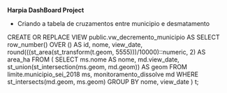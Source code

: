 **Harpia DashBoard Project**

* Criando a tabela de cruzamentos entre municipio e desmatamento

CREATE OR REPLACE VIEW public.vw_decremento_municipio
AS 
SELECT row_number() OVER () AS id, nome, view_date, round(((st_area(st_transform(t.geom, 5555)))/10000)::numeric, 2) AS area_ha
FROM (
	SELECT ms.nome AS nome,
		md.view_date,
		st_union(st_intersection(ms.geom, md.geom)) AS geom
	FROM limite.municipio_sei_2018 ms,
	monitoramento_dissolve md
	WHERE st_intersects(md.geom, ms.geom)
	GROUP BY nome, view_date
) t;
